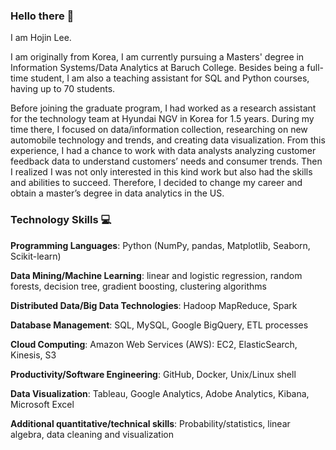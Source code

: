### Hello there 👋

I am Hojin Lee.

I am originally from Korea, I am currently pursuing a Masters' degree in Information Systems/Data Analytics at Baruch College. Besides being a full-time student, I am also a teaching assistant for SQL and Python courses, having up to 70 students. 

Before joining the graduate program, I had worked as a research assistant for the technology team at Hyundai NGV in Korea for 1.5 years. During my time there, I focused on data/information collection, researching on new automobile technology and trends, and creating data visualization. From this experience, I had a chance to work with data analysts analyzing customer feedback data to understand customers’ needs and consumer trends. Then I realized I was not only interested in this kind work but also had the skills and abilities to succeed. Therefore, I decided to change my career and obtain a master’s degree in data analytics in the US.


### Technology Skills 💻
**Programming Languages**: Python (NumPy, pandas, Matplotlib, Seaborn, Scikit-learn)

**Data Mining/Machine Learning**: linear and logistic regression, random forests, decision tree, gradient boosting, clustering algorithms

**Distributed Data/Big Data Technologies**: Hadoop MapReduce, Spark

**Database Management**: SQL, MySQL, Google BigQuery, ETL processes

**Cloud Computing**: Amazon Web Services (AWS): EC2, ElasticSearch, Kinesis, S3

**Productivity/Software Engineering**: GitHub, Docker, Unix/Linux shell

**Data Visualization**: Tableau, Google Analytics, Adobe Analytics, Kibana, Microsoft Excel

**Additional quantitative/technical skills**: Probability/statistics, linear algebra, data cleaning and visualization
